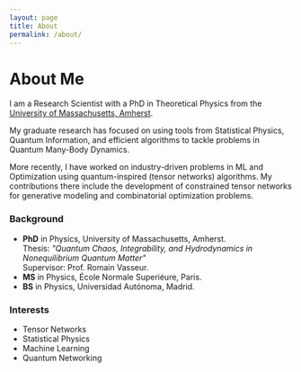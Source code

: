 ```yaml
---
layout: page
title: About
permalink: /about/
---
```


# About Me

I am a Research Scientist with a PhD in Theoretical Physics from the [University of Massachusetts, Amherst](https://www.umass.edu). 

My graduate research has focused on using tools from Statistical Physics, Quantum Information, and efficient algorithms to tackle problems in Quantum Many-Body Dynamics. 

More recently, I have worked on industry-driven problems in ML and Optimization using quantum-inspired (tensor networks) algorithms. My contributions there include the development of constrained tensor networks for generative modeling and combinatorial optimization problems.

### Background

- **PhD** in Physics, University of Massachusetts, Amherst.    
Thesis: *"Quantum Chaos, Integrability, and Hydrodynamics in Nonequilibrium Quantum Matter"*  
Supervisor: Prof. Romain Vasseur.    
- **MS** in Physics, École Normale Superiéure, Paris.
- **BS** in Physics, Universidad Autónoma, Madrid.

### Interests

- Tensor Networks
- Statistical Physics
- Machine Learning
- Quantum Networking
